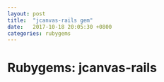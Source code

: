 ```yaml
---
layout: post
title:  "jcanvas-rails gem"
date:   2017-10-18 20:05:30 +0800
categories: rubygems
---
```


# Rubygems: jcanvas-rails

